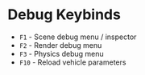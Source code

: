 # Debug Keybinds

- `F1` - Scene debug menu / inspector
- `F2` - Render debug menu
- `F3` - Physics debug menu
- `F10` - Reload vehicle parameters
